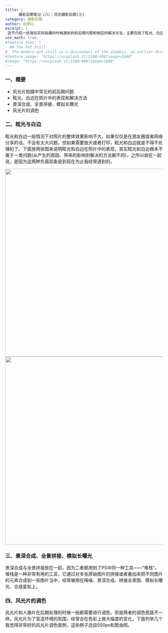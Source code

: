 ```yaml
---
title: |
      摄影后期笔记（八）：风光摄影后期(三)
category: 摄影后期
author: 赵明心
excerpt: |
 这节介绍一些我在实际拍摄的时候遇到的前后期问题和相应的解决方法，主要包括了眩光、白边、景深合成、全景拼接、模拟长曝光等，最后会写一部分关于风光片调色的经验和教训，调色应该是很多摄影爱好者和没有美术基础的人在摄影这条路上遇到的最大瓶颈，这也是我现在遇到的最难解决的问题(而且到现在也仅仅是稍微有点感觉)，所以主要是感想，不会写太多技术的东西。等以后有了更丰富的经验和感悟，我再详细地写一写风光片的调色问题。
use_math: true
#feature_text: |
  ## The Pot Still
#  The modern pot still is a descendant of the alembic, an earlier distillation device
#feature_image: "https://unsplash.it/1200/400?image=1048"
#image: "https://unsplash.it/1200/400?image=1048"
---
```


### 一、概要

- 风光片拍摄中常见的前后期问题
- 眩光、白边在照片中的表现和解决方法
- 景深合成、全景拼接、模拟长曝光
- 风光片的调色

### 二、眩光与白边

眩光和白边一般情况下对照片的整体效果影响不大，如果仅仅是在朋友圈或者网络分享的话，不会有太大问题，但如果需要放大或者打印，眩光和白边就是不得不处理的了。下面放两张图来说明眩光和白边在照片中的表现，其实眩光和白边根本不属于一类问题(从产生的原因、带来的影响到解决的方法都不同)，之所以放在一起说，是因为这两种负面现象是到现在为止我经常遇到的。

<center>
<img src="http://wx2.sinaimg.cn/large/41f56ddcly1fr1tt3q2sjj21co0qin3c.jpg" width="600px">
</center>

<center>
<img src="http://wx1.sinaimg.cn/large/41f56ddcly1fr1tt39wkrj21gd0r7wp9.jpg" width="600px">
</center>

### 三、景深合成、全景拼接、模拟长曝光

景深合成与全景拼接放在一起，因为二者都用到了PS中同一种工具——“堆栈”。堆栈是一种非常有用的工具，它通过对多张原始图片的拼接或者叠加来把不同图片的元素合成到一张图片当中，经常被用在降噪、景深合成、拼接全景图、模拟长曝光、合成星轨上。

### 四、风光片的调色

风光片和人像片在后期处理的时候一般都需要进行调色，但是两者的调色思路不一样。风光片为了营造环境的氛围，经常会在色彩上做大幅度的变化。下面列举几个我觉得非常好的风光片调色案例，这些例子选自500px和图虫网。
